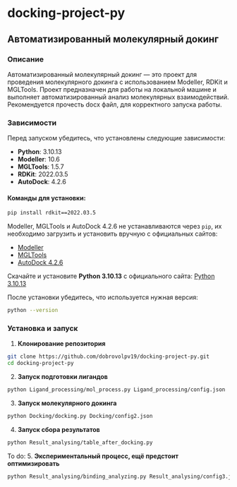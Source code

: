 # docking-project-py

## Автоматизированный молекулярный докинг

### Описание
Автоматизированный молекулярный докинг — это проект для проведения молекулярного докинга с использованием Modeller, RDKit и MGLTools. Проект предназначен для работы на локальной машине и выполняет автоматизированный анализ молекулярных взаимодействий.
Рекомендуется прочесть docx файл, для корректного запуска работы.

### Зависимости
Перед запуском убедитесь, что установлены следующие зависимости:

- **Python**: 3.10.13
- **Modeller**: 10.6
- **MGLTools**: 1.5.7
- **RDKit**: 2022.03.5
- **AutoDock**: 4.2.6

#### Команды для установки:
```sh
pip install rdkit==2022.03.5
```

Modeller, MGLTools и AutoDock 4.2.6 не устанавливаются через `pip`, их необходимо загрузить и установить вручную с официальных сайтов:

- [Modeller](https://salilab.org/modeller/)
- [MGLTools](http://mgltools.scripps.edu/downloads)
- [AutoDock 4.2.6](http://autodock.scripps.edu/downloads)

Скачайте и установите **Python 3.10.13** с официального сайта:
[Python 3.10.13](https://www.python.org/downloads/release/python-31013/)

После установки убедитесь, что используется нужная версия:
```sh
python --version
```

### Установка и запуск

1. **Клонирование репозитория**
```sh
git clone https://github.com/dobrovolpv19/docking-project-py.git
cd docking-project-py
```
2. **Запуск подготовки лигандов**
```sh
python Ligand_processing/mol_process.py Ligand_processing/config.json
```
3. **Запуск молекулярного докинга**
```sh
python Docking/docking.py Docking/config2.json
```
4. **Запуск сбора результатов**
```sh
python Result_analysing/table_after_docking.py
```
To do:
5. **Экспериментальный процесс, ещё предстоит оптимизировать**
```sh
python Result_analysing/binding_analyzing.py Result_analysing/config3.json
```